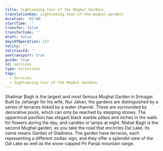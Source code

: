 ```yaml
---
title: Sightseeing tour of the Moghul Gardens
translationKey: sightseeing-tour-of-the-moghul-gardens
duration: '03:00'
startTime: ''
transfer: false
transferCode: ''
draft: false
daysOfOperation: 127
toCity: ''
toCitiesId: ''
owntransport: true
guide: true
id: services
type: excursions
tags:
  - Services
  - Sightseeing tour of the Moghul Gardens
---
```

Shalimar Bagh is the largest and most famous Mughal Garden in Srinagar. Built by Jehangir for his wife, Nur Jahan, the gardens are distinguished by a series of terraces linked by a water channel. These are surrounded by decorative pools, which can only be reached by stepping stones. The uppermost pavillion has elegant black marble pillars and niches in the walls for flowers during the day, and candles or lamps at night.  Nishat Bagh is the second Mughal garden, as you take the road that encircles Dal Lake. Its name means Garden of Gladness. The garden have terraces, each representing a different zodiac sign, and they offer a splendid view of the Dal Lake as well as the snow-capped Pir Panjal mountain range.